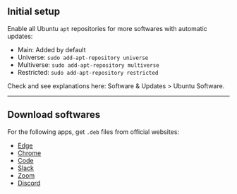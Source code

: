 ## Initial setup 
Enable all Ubuntu `apt` repositories for more softwares with automatic updates:
 - Main: Added by default
 - Universe: `sudo add-apt-repository universe` 
 - Multiverse: `sudo add-apt-repository multiverse` 
 - Restricted: `sudo add-apt-repository restricted` 

Check and see explanations here: <span class="purple">Software & Updates</span> > <span class="purple">Ubuntu Software</span>.
___
## Download softwares
For the following apps, get `.deb` files from official websites:
 - [Edge](https://www.microsoft.com/en-us/edge?form=MA13FJ#evergreen) 
 - [Chrome](https://www.google.com/chrome/) 
 - [Code](https://code.visualstudio.com/Download) 
 - [Slack](https://slack.com/downloads/linux) 
 - [Zoom](https://zoom.us/support/download) 
 - [Discord](https://discord.com/download) 